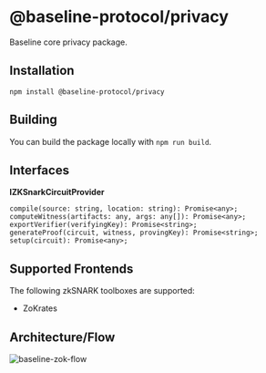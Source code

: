 # @baseline-protocol/privacy

Baseline core privacy package.

## Installation

`npm install @baseline-protocol/privacy`

## Building

You can build the package locally with `npm run build`.

## Interfaces

__IZKSnarkCircuitProvider__

```
compile(source: string, location: string): Promise<any>;
computeWitness(artifacts: any, args: any[]): Promise<any>;
exportVerifier(verifyingKey): Promise<string>;
generateProof(circuit, witness, provingKey): Promise<string>;
setup(circuit): Promise<any>;
```

## Supported Frontends

The following zkSNARK toolboxes are supported:

- ZoKrates

## Architecture/Flow

![baseline-zok-flow](https://user-images.githubusercontent.com/35908605/86961126-b35b8f80-c12e-11ea-9902-7367bb75dd34.png)
